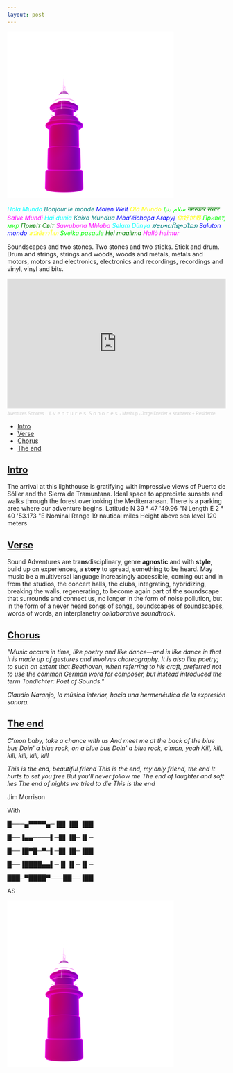 ```yaml
---
layout: post
---
```

![logo](/assets/img/faro-3d-web-1.png)

<span style="color:aqua"> *Hola Mundo*</span> <span style="color:teal"> *Bonjour le monde*</span> <span style="color:blue"> *Moien Welt*</span> <span style="color:yellow"> *Olá Mundo*</span> <span style="color:lime"> *سلام دنیا*</span> <span style="color:green"> *नमस्कार संसार*</span> <span style="color:fuchsia"> *Salve Mundi*</span> <span style="color:aqua"> *Hai dunia*</span> <span style="color:teal"> *Kaixo Mundua*</span> <span style="color:blue"> *Mba'éichapa Arapy¡*</span> <span style="color:yellow"> *你好世界*</span> <span style="color:lime"> *Привет, мир*</span> <span style="color:green"> *Привіт Світ*</span> <span style="color:fuchsia"> *Sawubona Mhlaba*</span> <span style="color:aqua"> *Selam Dünya*</span> <span style="color:teal"> *ສະ​ບາຍ​ດີ​ຊາວ​ໂລກ*</span> <span style="color:blue"> *Saluton mondo*</span> <span style="color:yellow"> *สวัสดีชาวโลก*</span> <span style="color:lime"> *Sveika pasaule*</span> <span style="color:green"> *Hei maailma*</span> <span style="color:fuchsia"> *Halló heimur*</span> <span style="color:aqua"> 



<p align="justify/left/right/center">
   Soundscapes and two stones. Two stones and two sticks. Stick and drum. Drum and strings, strings and woods, woods and metals, metals and motors, motors and electronics, electronics and recordings, recordings and vinyl, vinyl and bits.
</p>

<iframe width="100%" height="300" scrolling="no" frameborder="no" allow="autoplay" src="https://w.soundcloud.com/player/?url=https%3A//api.soundcloud.com/tracks/1104629116&color=%231ebb00&auto_play=false&hide_related=true&show_comments=false&show_user=true&show_reposts=false&show_teaser=false&visual=true"></iframe><div style="font-size: 10px; color: #cccccc;line-break: anywhere;word-break: normal;overflow: hidden;white-space: nowrap;text-overflow: ellipsis; font-family: Interstate,Lucida Grande,Lucida Sans Unicode,Lucida Sans,Garuda,Verdana,Tahoma,sans-serif;font-weight: 100;"><a href="https://soundcloud.com/aventuresonores" title="Aventures Sonores" target="_blank" style="color: #cccccc; text-decoration: none;">Aventures Sonores</a> · <a href="https://soundcloud.com/aventuresonores/aventures-sonores-mashup-drexlerkraftwerkresidente" title="Ａｖｅｎｔｕｒｅｓ Ｓｏｎｏｒｅｓ - Mashup - Jorge Drexler + Kraftwerk + Residente" target="_blank" style="color: #cccccc; text-decoration: none;">Ａｖｅｎｔｕｒｅｓ Ｓｏｎｏｒｅｓ - Mashup - Jorge Drexler + Kraftwerk + Residente</a></div>

- [Intro](#intro)
- [Verse](#verse)
- [Chorus](#chorus)
- [The end](#the-end)


## [Intro](#intro)

The arrival at this lighthouse is gratifying with impressive views of Puerto de Sóller and the Sierra de Tramuntana. Ideal space to appreciate sunsets and walks through the forest overlooking the Mediterranean. There is a parking area where our adventure begins. Latitude N 39 ° 47 '49.96 "N Length E 2 ° 40 '53.173 "E Nominal Range 19 nautical miles Height above sea level 120 meters

## [Verse](#verse)

Sound Adventures are **trans**disciplinary, genre **agnostic** and with **style**, build up on experiences, a **story** to spread, something to be heard. May music be a multiversal language increasingly accessible, coming out and in from the studios, the concert halls, the clubs, integrating, hybridizing, breaking the walls, regenerating, to become again part of the soundscape that surrounds and connect us, no longer in the form of noise pollution, but in the form of a never heard songs of songs, soundscapes of soundscapes, words of words, an interplanetry *collaborative soundtrack*. 


## [Chorus](#chorus)

*“Music occurs in time, like poetry and like dance—and is like dance in that it is made up of gestures and involves choreography. It is also like poetry; to such an extent that Beethoven, when referring to his craft, preferred not to use the common German word for composer, but instead introduced the term Tondichter: Poet of Sounds."*

*Claudio Naranjo, la música interior, hacia una hermenéutica de la expresión sonora.*

## [The end](#the-end)

*C'mon baby, take a chance with us
And meet me at the back of the blue bus
Doin' a blue rock, on a blue bus
Doin' a blue rock, c'mon, yeah
Kill, kill, kill, kill, kill, kill*

*This is the end, beautiful friend
This is the end, my only friend, the end
It hurts to set you free
But you'll never follow me
The end of laughter and soft lies
The end of nights we tried to die
This is the end*

Jim Morrison

With

█───▄▀▀▀▀▄─▐█▌▐█▌▐██

█──▐▄▄────▌─█▌▐█─▐▌─

█──▐█▀█─▀─▌─█▌▐█─▐██

█──▐████▄▄▌─▐▌▐▌─▐▌─

███─▀████▀───██──▐██

AS


![logo](/assets/img/faro-3d-web-1.png)

